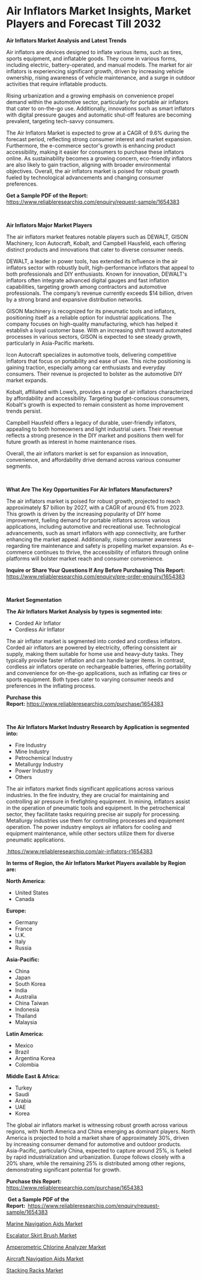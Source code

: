 <p><h1>Air Inflators Market Insights, Market Players and Forecast Till 2032</h1></p><p><strong>Air Inflators Market Analysis and Latest Trends</strong></p>
<p><p>Air inflators are devices designed to inflate various items, such as tires, sports equipment, and inflatable goods. They come in various forms, including electric, battery-operated, and manual models. The market for air inflators is experiencing significant growth, driven by increasing vehicle ownership, rising awareness of vehicle maintenance, and a surge in outdoor activities that require inflatable products. </p><p>Rising urbanization and a growing emphasis on convenience propel demand within the automotive sector, particularly for portable air inflators that cater to on-the-go use. Additionally, innovations such as smart inflators with digital pressure gauges and automatic shut-off features are becoming prevalent, targeting tech-savvy consumers.</p><p>The Air Inflators Market is expected to grow at a CAGR of 9.6% during the forecast period, reflecting strong consumer interest and market expansion. Furthermore, the e-commerce sector's growth is enhancing product accessibility, making it easier for consumers to purchase these inflators online. As sustainability becomes a growing concern, eco-friendly inflators are also likely to gain traction, aligning with broader environmental objectives. Overall, the air inflators market is poised for robust growth fueled by technological advancements and changing consumer preferences.</p></p>
<p><strong>Get a Sample PDF of the Report:&nbsp;</strong> <a href="https://www.reliableresearchiq.com/enquiry/request-sample/1654383?utm_campaign=1129&utm_medium=2&utm_source=Github&utm_content=ia&utm_term=11042025&utm_id=air-inflators">https://www.reliableresearchiq.com/enquiry/request-sample/1654383</a></p>
<p>&nbsp;</p>
<p><strong>Air Inflators Major Market Players</strong></p>
<p><p>The air inflators market features notable players such as DEWALT, GISON Machinery, Icon Autocraft, Kobalt, and Campbell Hausfeld, each offering distinct products and innovations that cater to diverse consumer needs.</p><p>DEWALT, a leader in power tools, has extended its influence in the air inflators sector with robustly built, high-performance inflators that appeal to both professionals and DIY enthusiasts. Known for innovation, DEWALT's inflators often integrate advanced digital gauges and fast inflation capabilities, targeting growth among contractors and automotive professionals. The company’s revenue currently exceeds $14 billion, driven by a strong brand and expansive distribution networks.</p><p>GISON Machinery is recognized for its pneumatic tools and inflators, positioning itself as a reliable option for industrial applications. The company focuses on high-quality manufacturing, which has helped it establish a loyal customer base. With an increasing shift toward automated processes in various sectors, GISON is expected to see steady growth, particularly in Asia-Pacific markets.</p><p>Icon Autocraft specializes in automotive tools, delivering competitive inflators that focus on portability and ease of use. This niche positioning is gaining traction, especially among car enthusiasts and everyday consumers. Their revenue is projected to bolster as the automotive DIY market expands.</p><p>Kobalt, affiliated with Lowe’s, provides a range of air inflators characterized by affordability and accessibility. Targeting budget-conscious consumers, Kobalt's growth is expected to remain consistent as home improvement trends persist.</p><p>Campbell Hausfeld offers a legacy of durable, user-friendly inflators, appealing to both homeowners and light industrial users. Their revenue reflects a strong presence in the DIY market and positions them well for future growth as interest in home maintenance rises.</p><p>Overall, the air inflators market is set for expansion as innovation, convenience, and affordability drive demand across various consumer segments.</p></p>
<p>&nbsp;</p>
<p><strong>What Are The Key Opportunities For Air Inflators Manufacturers?</strong></p>
<p><p>The air inflators market is poised for robust growth, projected to reach approximately $7 billion by 2027, with a CAGR of around 6% from 2023. This growth is driven by the increasing popularity of DIY home improvement, fueling demand for portable inflators across various applications, including automotive and recreational use. Technological advancements, such as smart inflators with app connectivity, are further enhancing the market appeal. Additionally, rising consumer awareness regarding tire maintenance and safety is propelling market expansion. As e-commerce continues to thrive, the accessibility of inflators through online platforms will bolster market reach and consumer convenience.</p></p>
<p><strong>Inquire or Share Your Questions If Any Before Purchasing This Report:</strong> <a href="https://www.reliableresearchiq.com/enquiry/pre-order-enquiry/1654383?utm_campaign=1129&utm_medium=2&utm_source=Github&utm_content=ia&utm_term=11042025&utm_id=air-inflators">https://www.reliableresearchiq.com/enquiry/pre-order-enquiry/1654383</a></p>
<p>&nbsp;</p>
<p><strong>Market Segmentation</strong></p>
<p><strong>The Air Inflators Market Analysis by types is segmented into:</strong></p>
<p><ul><li>Corded Air Inflator</li><li>Cordless Air Inflator</li></ul></p>
<p><p>The air inflator market is segmented into corded and cordless inflators. Corded air inflators are powered by electricity, offering consistent air supply, making them suitable for home use and heavy-duty tasks. They typically provide faster inflation and can handle larger items. In contrast, cordless air inflators operate on rechargeable batteries, offering portability and convenience for on-the-go applications, such as inflating car tires or sports equipment. Both types cater to varying consumer needs and preferences in the inflating process.</p></p>
<p><strong>Purchase this Report:&nbsp;</strong><a href="https://www.reliableresearchiq.com/purchase/1654383?utm_campaign=1129&utm_medium=2&utm_source=Github&utm_content=ia&utm_term=11042025&utm_id=air-inflators">https://www.reliableresearchiq.com/purchase/1654383</a></p>
<p>&nbsp;</p>
<p><strong>The Air Inflators Market Industry Research by Application is segmented into:</strong></p>
<p><ul><li>Fire Industry</li><li>Mine Industry</li><li>Petrochemical Industry</li><li>Metallurgy Industry</li><li>Power Industry</li><li>Others</li></ul></p>
<p><p>The air inflators market finds significant applications across various industries. In the fire industry, they are crucial for maintaining and controlling air pressure in firefighting equipment. In mining, inflators assist in the operation of pneumatic tools and equipment. In the petrochemical sector, they facilitate tasks requiring precise air supply for processing. Metallurgy industries use them for controlling processes and equipment operation. The power industry employs air inflators for cooling and equipment maintenance, while other sectors utilize them for diverse pneumatic applications.</p></p>
<p><a href="https://www.reliableresearchiq.com/air-inflators-r1654383?utm_campaign=1129&utm_medium=2&utm_source=Github&utm_content=ia&utm_term=11042025&utm_id=air-inflators">&nbsp;https://www.reliableresearchiq.com/air-inflators-r1654383</a></p>
<p><strong>In terms of Region, the Air Inflators Market Players available by Region are:</strong></p>
<p>
    <p> <strong> North America: </strong>
        <ul>
            <li>United States</li>
            <li>Canada</li>
        </ul>
        </p> 
    <p> <strong> Europe: </strong>
        <ul>
            <li>Germany</li>
            <li>France</li>
            <li>U.K.</li>
            <li>Italy</li>
            <li>Russia</li>
        </ul>
        </p> 
    <p> <strong> Asia-Pacific: </strong>
        <ul>
            <li>China</li>
            <li>Japan</li>
            <li>South Korea</li>
            <li>India</li>
            <li>Australia</li>
            <li>China Taiwan</li>
            <li>Indonesia</li>
            <li>Thailand</li>
            <li>Malaysia</li>
        </ul>
        </p> 
    <p> <strong> Latin America: </strong>
        <ul>
            <li>Mexico</li>
            <li>Brazil</li>
            <li>Argentina Korea</li>
            <li>Colombia</li>
        </ul>
        </p> 
    <p> <strong> Middle East & Africa: </strong>
        <ul>
            <li>Turkey</li>
            <li>Saudi</li>
            <li>Arabia</li>
            <li>UAE</li>
            <li>Korea</li>
        </ul>
    </p>
    </p>
<p><p>The global air inflators market is witnessing robust growth across various regions, with North America and China emerging as dominant players. North America is projected to hold a market share of approximately 30%, driven by increasing consumer demand for automotive and outdoor products. Asia-Pacific, particularly China, expected to capture around 25%, is fueled by rapid industrialization and urbanization. Europe follows closely with a 20% share, while the remaining 25% is distributed among other regions, demonstrating significant potential for growth.</p></p>
<p><strong>Purchase this Report: </strong><a href="https://www.reliableresearchiq.com/purchase/1654383?utm_campaign=1129&utm_medium=2&utm_source=Github&utm_content=ia&utm_term=11042025&utm_id=air-inflators">https://www.reliableresearchiq.com/purchase/1654383</a></p>
<p>&nbsp;<strong>Get a Sample PDF of the Report:&nbsp;&nbsp;</strong><a href="https://www.reliableresearchiq.com/enquiry/request-sample/1654383?utm_campaign=1129&utm_medium=2&utm_source=Github&utm_content=ia&utm_term=11042025&utm_id=air-inflators">https://www.reliableresearchiq.com/enquiry/request-sample/1654383</a></p>
<p><strong></strong></p>
<p><p><a href="https://github.com/shadnfamoza/Market-Research-Report-List-1/blob/main/marine-navigation-aids-market.md?utm_campaign=1129&utm_medium=2&utm_source=Github&utm_content=ia&utm_term=11042025&utm_id=air-inflators">Marine Navigation Aids Market</a></p><p><a href="https://github.com/scaseiargas/Market-Research-Report-List-1/blob/main/escalator-skirt-brush-market.md?utm_campaign=1129&utm_medium=2&utm_source=Github&utm_content=ia&utm_term=11042025&utm_id=air-inflators">Escalator Skirt Brush Market</a></p><p><a href="https://github.com/ngozudapshi/Market-Research-Report-List-1/blob/main/amperometric-chlorine-analyzer-market.md?utm_campaign=1129&utm_medium=2&utm_source=Github&utm_content=ia&utm_term=11042025&utm_id=air-inflators">Amperometric Chlorine Analyzer Market</a></p><p><a href="https://github.com/micbotam/Market-Research-Report-List-1/blob/main/aircraft-navigation-aids-market.md?utm_campaign=1129&utm_medium=2&utm_source=Github&utm_content=ia&utm_term=11042025&utm_id=air-inflators">Aircraft Navigation Aids Market</a></p><p><a href="https://github.com/vitrilaoire/Market-Research-Report-List-1/blob/main/stacking-racks-market.md?utm_campaign=1129&utm_medium=2&utm_source=Github&utm_content=ia&utm_term=11042025&utm_id=air-inflators">Stacking Racks Market</a></p></p>